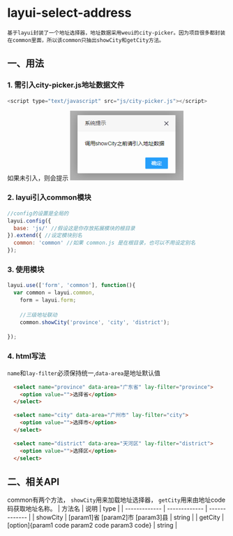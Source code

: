 # layui-select-address
	基于layui封装了一个地址选择器，地址数据采用weui的city-picker。因为项目很多都封装在common里面，所以该common只抽出showCity和getCity方法。
## 一、用法
### 1. 需引入city-picker.js地址数据文件
```javascript
<script type="text/javascript" src="js/city-picker.js"></script>
```
如果未引入，则会提示
![图片](./src/img/img01.png "未引入地址数据")
### 2. layui引入common模块
```javascript
//config的设置是全局的
layui.config({
  base: 'js/' //假设这是你存放拓展模块的根目录
}).extend({ //设定模块别名
  common: 'common' //如果 common.js 是在根目录，也可以不用设定别名
});
```
### 3. 使用模块
```javascript
layui.use(['form', 'common'], function(){
  var common = layui.common,
    form = layui.form;

    //三级地址联动
    common.showCity('province', 'city', 'district');

});
```
### 4. html写法
  `name`和`lay-filter`必须保持统一,`data-area`是地址默认值
```html
  <select name="province" data-area="广东省" lay-filter="province">
    <option value="">选择省</option>
  </select> 
```
```html
  <select name="city" data-area="广州市" lay-filter="city">
    <option value="">选择市</option>
  </select> 
```
```html
  <select name="district" data-area="天河区" lay-filter="district">
    <option value="">选择区</option>
  </select> 
```
## 二、相关API
  common有两个方法， 
  `showCity`用来加载地址选择器，
  `getCity`用来由地址code码获取地址名称。
| 方法名 | 说明 | type |
| ------------- | ------------- | ------------- |
| showCity | [param1]省 [param2]市 [param3]县 | string |
| getCity | [option]{param1 code param2 code param3 code} | string |